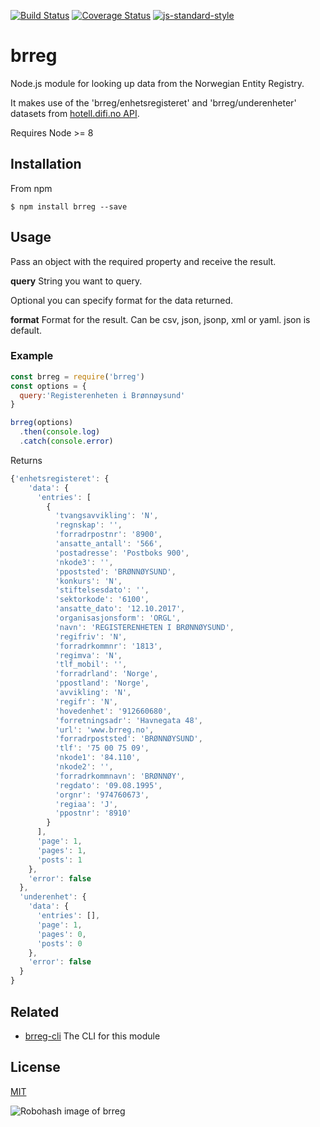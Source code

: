 [![Build Status](https://travis-ci.org/zrrrzzt/brreg.svg?branch=master)](https://travis-ci.org/zrrrzzt/brreg)
[![Coverage Status](https://coveralls.io/repos/zrrrzzt/brreg/badge.svg?branch=master&service=github)](https://coveralls.io/github/zrrrzzt/brreg?branch=master)
[![js-standard-style](https://img.shields.io/badge/code%20style-standard-brightgreen.svg?style=flat)](https://github.com/feross/standard)

# brreg

Node.js module for looking up data from the Norwegian Entity Registry.

It makes use of the 'brreg/enhetsregisteret' and 'brreg/underenheter' datasets from [hotell.difi.no API](http://hotell.difi.no/api).

Requires Node >= 8

## Installation

From npm

```
$ npm install brreg --save
```

## Usage

Pass an object with the required property and receive the result.

**query** String you want to query.

Optional you can specify format for the data returned.

**format** Format for the result. Can be csv, json, jsonp, xml or yaml. json is default.

### Example

```JavaScript
const brreg = require('brreg')
const options = {
  query:'Registerenheten i Brønnøysund'
}

brreg(options)
  .then(console.log)
  .catch(console.error)
```

Returns

```JavaScript
{'enhetsregisteret': {
    'data': {
      'entries': [
        {
          'tvangsavvikling': 'N',
          'regnskap': '',
          'forradrpostnr': '8900',
          'ansatte_antall': '566',
          'postadresse': 'Postboks 900',
          'nkode3': '',
          'ppoststed': 'BRØNNØYSUND',
          'konkurs': 'N',
          'stiftelsesdato': '',
          'sektorkode': '6100',
          'ansatte_dato': '12.10.2017',
          'organisasjonsform': 'ORGL',
          'navn': 'REGISTERENHETEN I BRØNNØYSUND',
          'regifriv': 'N',
          'forradrkommnr': '1813',
          'regimva': 'N',
          'tlf_mobil': '',
          'forradrland': 'Norge',
          'ppostland': 'Norge',
          'avvikling': 'N',
          'regifr': 'N',
          'hovedenhet': '912660680',
          'forretningsadr': 'Havnegata 48',
          'url': 'www.brreg.no',
          'forradrpoststed': 'BRØNNØYSUND',
          'tlf': '75 00 75 09',
          'nkode1': '84.110',
          'nkode2': '',
          'forradrkommnavn': 'BRØNNØY',
          'regdato': '09.08.1995',
          'orgnr': '974760673',
          'regiaa': 'J',
          'ppostnr': '8910'
        }
      ],
      'page': 1,
      'pages': 1,
      'posts': 1
    },
    'error': false
  },
  'underenhet': {
    'data': {
      'entries': [],
      'page': 1,
      'pages': 0,
      'posts': 0
    },
    'error': false
  }
}
```

## Related

- [brreg-cli](https://github.com/zrrrzzt/brreg-cli) The CLI for this module

## License

[MIT](LICENSE)

![Robohash image of brreg](https://robots.kebabstudios.party/brreg.png "Robohash image of brreg")
